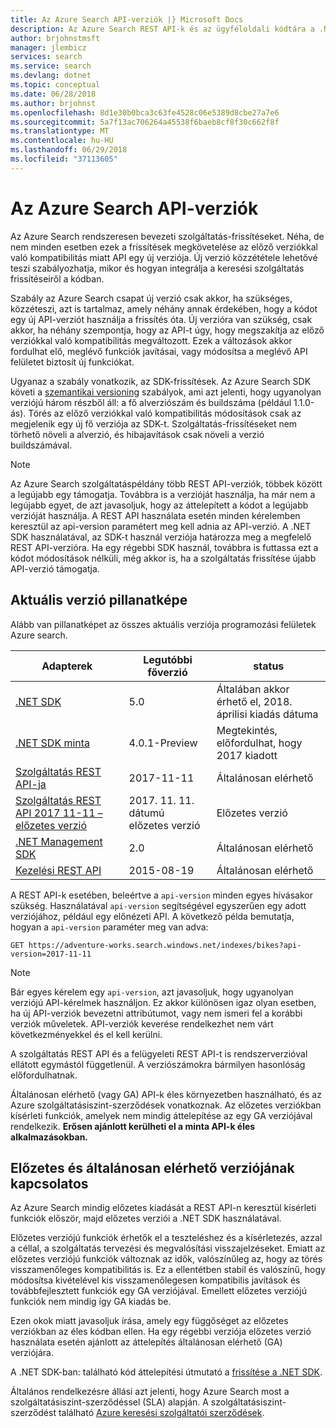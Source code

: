 ```yaml
---
title: Az Azure Search API-verziók |} Microsoft Docs
description: Az Azure Search REST API-k és az ügyféloldali kódtára a .NET SDK házirendje.
author: brjohnstmsft
manager: jlembicz
services: search
ms.service: search
ms.devlang: dotnet
ms.topic: conceptual
ms.date: 06/28/2018
ms.author: brjohnst
ms.openlocfilehash: 8d1e30b0bca3c63fe4528c06e5389d8cbe27a7e6
ms.sourcegitcommit: 5a7f13ac706264a45538f6baeb8cf8f30c662f8f
ms.translationtype: MT
ms.contentlocale: hu-HU
ms.lasthandoff: 06/29/2018
ms.locfileid: "37113605"
---
```

# <a name="api-versions-in-azure-search"></a>Az Azure Search API-verziók
Az Azure Search rendszeresen bevezeti szolgáltatás-frissítéseket. Néha, de nem minden esetben ezek a frissítések megkövetelése az előző verziókkal való kompatibilitás miatt API egy új verziója. Új verzió közzététele lehetővé teszi szabályozhatja, mikor és hogyan integrálja a keresési szolgáltatás frissítéseiről a kódban.

Szabály az Azure Search csapat új verzió csak akkor, ha szükséges, közzéteszi, azt is tartalmaz, amely néhány annak érdekében, hogy a kódot egy új API-verziót használja a frissítés óta. Új verzióra van szükség, csak akkor, ha néhány szempontja, hogy az API-t úgy, hogy megszakítja az előző verziókkal való kompatibilitás megváltozott. Ezek a változások akkor fordulhat elő, meglévő funkciók javításai, vagy módosítsa a meglévő API felületet biztosít új funkciókat.

Ugyanaz a szabály vonatkozik, az SDK-frissítések. Az Azure Search SDK követi a [szemantikai versioning](http://semver.org/) szabályok, ami azt jelenti, hogy ugyanolyan verziójú három részből áll: a fő alverziószám és buildszáma (például 1.1.0-ás). Törés az előző verziókkal való kompatibilitás módosítások csak az megjelenik egy új fő verziója az SDK-t. Szolgáltatás-frissítéseket nem törhető növeli a alverzió, és hibajavítások csak növeli a verzió buildszámával.

> [!NOTE]
> Az Azure Search szolgáltatáspéldány több REST API-verziók, többek között a legújabb egy támogatja. Továbbra is a verzióját használja, ha már nem a legújabb egyet, de azt javasoljuk, hogy az áttelepített a kódot a legújabb verzióját használja. A REST API használata esetén minden kérelemben keresztül az api-version paramétert meg kell adnia az API-verzió. A .NET SDK használatával, az SDK-t használ verziója határozza meg a megfelelő REST API-verzióra. Ha egy régebbi SDK használ, továbbra is futtassa ezt a kódot módosítások nélküli, még akkor is, ha a szolgáltatás frissítése újabb API-verzió támogatja.

## <a name="snapshot-of-current-versions"></a>Aktuális verzió pillanatképe
Alább van pillanatképet az összes aktuális verziója programozási felületek Azure search.

| Adapterek | Legutóbbi főverzió | status |
| --- | --- | --- |
| [.NET SDK](https://aka.ms/search-sdk) |5.0 |Általában akkor érhető el, 2018. áprilisi kiadás dátuma |
| [.NET SDK minta](https://aka.ms/search-sdk-preview) |4.0.1-Preview |Megtekintés, előfordulhat, hogy 2017 kiadott |
| [Szolgáltatás REST API-ja](https://docs.microsoft.com/rest/api/searchservice/) |2017-11-11 |Általánosan elérhető |
| [Szolgáltatás REST API 2017 11-11 – előzetes verzió](search-api-2017-11-11-preview.md) |2017. 11. 11. dátumú előzetes verzió |Előzetes verzió |
| [.NET Management SDK](https://aka.ms/search-mgmt-sdk) |2.0 |Általánosan elérhető |
| [Kezelési REST API](https://docs.microsoft.com/rest/api/searchmanagement/) |2015-08-19 |Általánosan elérhető |

A REST API-k esetében, beleértve a `api-version` minden egyes hívásakor szükség. Használatával `api-version` segítségével egyszerűen egy adott verziójához, például egy előnézeti API. A következő példa bemutatja, hogyan a `api-version` paraméter meg van adva:

    GET https://adventure-works.search.windows.net/indexes/bikes?api-version=2017-11-11

> [!NOTE]
> Bár egyes kérelem egy `api-version`, azt javasoljuk, hogy ugyanolyan verziójú API-kérelmek használjon. Ez akkor különösen igaz olyan esetben, ha új API-verziók bevezetni attribútumot, vagy nem ismeri fel a korábbi verziók műveletek. API-verziók keverése rendelkezhet nem várt következményekkel és el kell kerülni.
>
> A szolgáltatás REST API és a felügyeleti REST API-t is rendszerverzióval ellátott egymástól függetlenül. A verziószámokra bármilyen hasonlóság előfordulhatnak.

Általánosan elérhető (vagy GA) API-k éles környezetben használható, és az Azure szolgáltatásiszint-szerződések vonatkoznak. Az előzetes verziókban kísérleti funkciók, amelyek nem mindig áttelepítése az egy GA verziójával rendelkezik. **Erősen ajánlott kerülheti el a minta API-k éles alkalmazásokban.**

## <a name="about-preview-and-generally-available-versions"></a>Előzetes és általánosan elérhető verziójának kapcsolatos
Az Azure Search mindig előzetes kiadását a REST API-n keresztül kísérleti funkciók először, majd előzetes verziói a .NET SDK használatával.

Előzetes verziójú funkciók érhetők el a teszteléshez és a kísérletezés, azzal a céllal, a szolgáltatás tervezési és megvalósítási visszajelzéseket. Emiatt az előzetes verziójú funkciók változnak az idők, valószínűleg az, hogy az törés visszamenőleges kompatibilitás is. Ez a ellentétben stabil és valószínű, hogy módosítsa kivételével kis visszamenőlegesen kompatibilis javítások és továbbfejlesztett funkciók egy GA verziójával. Emellett előzetes verziójú funkciók nem mindig így GA kiadás be.

Ezen okok miatt javasoljuk írása, amely egy függőséget az előzetes verziókban az éles kódban ellen. Ha egy régebbi verziója előzetes verzió használata esetén ajánlott az áttelepítés általánosan elérhető (GA) verziójára.

A .NET SDK-ban: található kód áttelepítési útmutató a [frissítése a .NET SDK](search-dotnet-sdk-migration.md).

Általános rendelkezésre állási azt jelenti, hogy Azure Search most a szolgáltatásiszint-szerződéssel (SLA) alapján. A szolgáltatásiszint-szerződést található [Azure keresési szolgáltatói szerződések](https://azure.microsoft.com/support/legal/sla/search/v1_0/).
